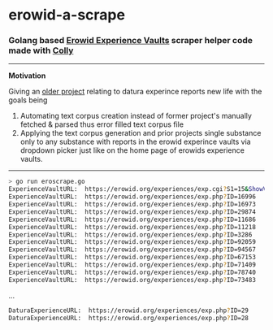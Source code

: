 # erowid-a-scrape
### Golang based [Erowid Experience Vaults](https://erowid.org/experiences/exp_front.shtml) scraper helper code made with [Colly](https://github.com/gocolly/colly)

---
**Motivation**

Giving an [older project](https://github.com/Bedrovelsen/erowid-a-scrape/raw/master/daturagen3.png) relating to datura experince reports new life with the goals being

>>>
1) Automating text corpus creation instead of former project's manually fetched & parsed thus error filled text corpus file
2) Applying the text corpus generation and prior projects single substance only to any substance with reports in the erowid experince vaults via dropdown picker just like on the home page of erowids experience vaults.

---


``` bash
> go run eroscrape.go
ExperienceVaultURL:  https://erowid.org/experiences/exp.cgi?S1=15&ShowViews=0&Cellar=0&Start=0&Max=500
ExperienceVaultURL:  https://erowid.org/experiences/exp.php?ID=16996
ExperienceVaultURL:  https://erowid.org/experiences/exp.php?ID=16973
ExperienceVaultURL:  https://erowid.org/experiences/exp.php?ID=29874
ExperienceVaultURL:  https://erowid.org/experiences/exp.php?ID=11686
ExperienceVaultURL:  https://erowid.org/experiences/exp.php?ID=11218
ExperienceVaultURL:  https://erowid.org/experiences/exp.php?ID=3286
ExperienceVaultURL:  https://erowid.org/experiences/exp.php?ID=92059
ExperienceVaultURL:  https://erowid.org/experiences/exp.php?ID=94567
ExperienceVaultURL:  https://erowid.org/experiences/exp.php?ID=67153
ExperienceVaultURL:  https://erowid.org/experiences/exp.php?ID=71409
ExperienceVaultURL:  https://erowid.org/experiences/exp.php?ID=78740
ExperienceVaultURL:  https://erowid.org/experiences/exp.php?ID=73483
```
...
``` bash
DaturaExperienceURL:  https://erowid.org/experiences/exp.php?ID=29
DaturaExperienceURL:  https://erowid.org/experiences/exp.php?ID=28
```

